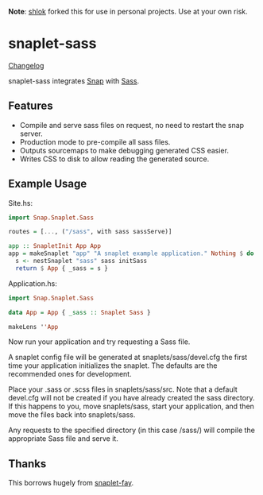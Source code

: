 **Note**: [shlok](https://github.com/shlok) forked this for use in personal projects. Use at your own risk.

snaplet-sass
===========

[Changelog](CHANGELOG.md)

snaplet-sass integrates [Snap](http://www.snapframework.com) with
[Sass](http://www.sass-lang.com).

Features
--------

* Compile and serve sass files on request, no need to restart the
  snap server.
* Production mode to pre-compile all sass files.
* Outputs sourcemaps to make debugging generated CSS easier.
* Writes CSS to disk to allow reading the generated source.

Example Usage
-------------

Site.hs:
```haskell
import Snap.Snaplet.Sass

routes = [..., ("/sass", with sass sassServe)]

app :: SnapletInit App App
app = makeSnaplet "app" "A snaplet example application." Nothing $ do
  s <- nestSnaplet "sass" sass initSass
  return $ App { _sass = s }
```

Application.hs:
```haskell
import Snap.Snaplet.Sass

data App = App { _sass :: Snaplet Sass }

makeLens ''App
```

Now run your application and try requesting a Sass file.

A snaplet config file will be generated at snaplets/sass/devel.cfg the
first time your application initializes the snaplet. The defaults are
the recommended ones for development.

Place your .sass or .scss files in snaplets/sass/src. Note that a default
devel.cfg will not be created if you have already created the sass
directory. If this happens to you, move snaplets/sass, start your
application, and then move the files back into snaplets/sass.

Any requests to the specified directory (in this case /sass/) will
compile the appropriate Sass file and serve it.


Thanks
-------

This borrows hugely from [snaplet-fay](https://github.com/faylang/snaplet-fay).
